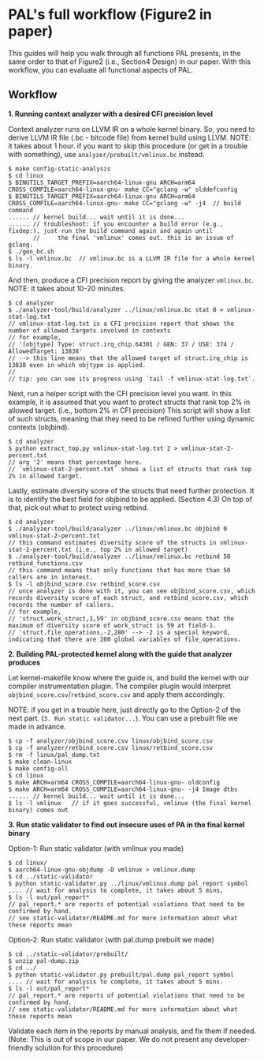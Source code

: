 # PAL's full workflow (Figure2 in paper)

This guides will help you walk through all functions PAL presents,
in the same order to that of Figure2 (i.e., Section4 Design) in our paper.
With this workflow, you can evaluate all functional aspects of PAL.

## Workflow

**1. Running context analyzer with a desired CFI precision level**

Context analyzer runs on LLVM IR on a whole kernel binary.
So, you need to derive LLVM IR file (.bc - bitcode file) from kernel build using LLVM.
NOTE: it takes about 1 hour. if you want to skip this procedure (or get in a trouble with something), use `analyzer/prebuilt/vmlinux.bc` instead.
```
$ make config-static-analysis
$ cd linux
$ BINUTILS_TARGET_PREFIX=aarch64-linux-gnu ARCH=arm64 CROSS_COMPILE=aarch64-linux-gnu- make CC="gclang -w" olddefconfig
$ BINUTILS_TARGET_PREFIX=aarch64-linux-gnu ARCH=arm64 CROSS_COMPILE=aarch64-linux-gnu- make CC="gclang -w" -j4  // build command
...... // kernel build... wait until it is done...
...... // troubleshoot: if you encounter a build error (e.g., fixdep:), just run the build command again and again until
       //     the final 'vmlinux' comes out. this is an issue of gclang.
$ ./gen_bc.sh
$ ls -l vmlinux.bc  // vmlinux.bc is a LLVM IR file for a whole kernel binary.
```

And then, produce a CFI precision report by giving the analyzer `vmlinux.bc`.
NOTE: it takes about 10-20 minutes.
```
$ cd analyzer
$ ./analyzer-tool/build/analyzer ../linux/vmlinux.bc stat 0 > vmlinux-stat-log.txt
// vmlinux-stat-log.txt is a CFI precision report that shows the number of allowed targets involved in contexts
// for example,
// '[objtype] Type: struct.irq_chip.64301 / GEN: 37 / USE: 374 / AllowedTarget: 13838'
// --> this line means that the allowed target of struct.irq_chip is 13838 even in which objtype is applied.
//
// tip: you can see its progress using `tail -f vmlinux-stat-log.txt`.
```

Next, run a helper script with the CFI precision level you want.
In this example, it is assumed that you want to protect structs that rank top 2% in allowed target. (i.e., bottom 2% in CFI precision)
This script will show a list of such structs, meaning that they need to be refined further using dynamic contexts (objbind).
```
$ cd analyzer
$ python extract_top.py vmlinux-stat-log.txt 2 > vmlinux-stat-2-percent.txt
// arg '2' means that percentage here.
// `vmlinux-stat-2-percent.txt` shows a list of structs that rank top 2% in allowed target.
```

Lastly, estimate diversity score of the structs that need further protection.
It is to identify the best field for objbind to be applied. (Section 4.3)
On top of that, pick out what to protect using retbind.
```
$ cd analyzer
$ ./analyzer-tool/build/analyzer ../linux/vmlinux.bc objbind 0 vmlinux-stat-2-percent.txt
// this command estimates diversity score of the structs in vmlinux-stat-2-percent.txt (i.e., top 2% in allowed target)
$ ./analyzer-tool/build/analyzer ../linux/vmlinux.bc retbind 50 retbind_functions.csv
// this command means that only functions that has more than 50 callers are in interest.
$ ls -l objbind_score.csv retbind_score.csv
// once analyzer is done with it, you can see objbind_score.csv, which records diversity score of each struct, and retbind_score.csv, which records the number of callers.
// for example,
// 'struct.work_struct,1,59' in objbind_score.csv means that the maximum of diversity score of work_struct is 59 at field-1.
// 'struct.file_operations,-2,280' --> -2 is a special keyword, indicating that there are 280 global variables of file_operations.
```

**2. Building PAL-protected kernel along with the guide that analyzer produces**

Let kernel-makefile know where the guide is, and build the kernel with our compiler instrumentation plugin.
The compiler plugin would interpret `objbind_score.csv`/`retbind_score.csv` and apply them accordingly.

NOTE: if you get in a trouble here, just directly go to the Option-2 of the next part. (`3. Run static validator...`). You can use a prebuilt file we made in advance.

```
$ cp -f analyzer/objbind_score.csv linux/objbind_score.csv
$ cp -f analyzer/retbind_score.csv linux/retbind_score.csv
$ rm -f linux/pal_dump.txt
$ make clean-linux
$ make config-all
$ cd linux
$ make ARCH=arm64 CROSS_COMPILE=aarch64-linux-gnu- oldconfig
$ make ARCH=arm64 CROSS_COMPILE=aarch64-linux-gnu- -j4 Image dtbs
...... // kernel build... wait until it is done...
$ ls -l vmlinux   // if it goes successful, vmlinux (the final kernel binary) comes out
```

**3. Run static validator to find out insecure uses of PA in the final kernel binary**

Option-1: Run static validator (with vmlinux you made)
```
$ cd linux/
$ aarch64-linux-gnu-objdump -D vmlinux > vmlinux.dump
$ cd ../static-validator
$ python static-validator.py ../linux/vmlinux.dump pal_report symbol
.... // wait for analysis to complete, it takes about 5 mins.
$ ls -l out/pal_report*
// pal_report.* are reports of potential violations that need to be confirmed by hand.
// see static-validator/README.md for more information about what these reports mean
```

Option-2: Run static validator (with pal.dump prebuilt we made)
```
$ cd ../static-validator/prebuilt/
$ unzip pal-dump.zip
$ cd ../
$ python static-validator.py prebuilt/pal.dump pal_report symbol
.... // wait for analysis to complete, it takes about 5 mins.
$ ls -l out/pal_report*
// pal_report.* are reports of potential violations that need to be confirmed by hand.
// see static-validator/README.md for more information about what these reports mean
```

Validate each item in the reports by manual analysis, and fix them if needed.
(Note: This is out of scope in our paper. We do not present any developer-friendly solution for this procedure)
